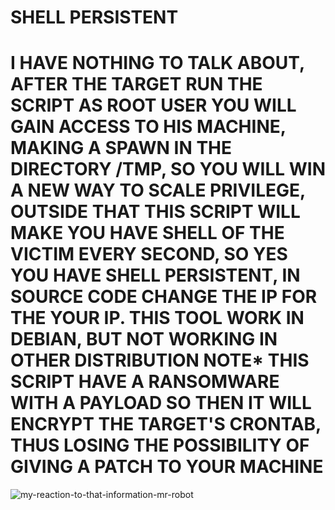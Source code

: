 # SHELL PERSISTENT

I HAVE NOTHING TO TALK ABOUT, AFTER THE TARGET RUN THE SCRIPT AS ROOT USER YOU WILL GAIN ACCESS TO HIS MACHINE, MAKING A SPAWN IN THE DIRECTORY /TMP, SO YOU WILL WIN A NEW WAY TO SCALE PRIVILEGE, OUTSIDE THAT THIS SCRIPT WILL MAKE YOU HAVE SHELL OF THE VICTIM EVERY SECOND, SO YES YOU HAVE SHELL PERSISTENT, IN SOURCE CODE CHANGE THE IP FOR THE YOUR IP. THIS TOOL WORK IN DEBIAN, BUT NOT WORKING IN OTHER DISTRIBUTION NOTE* THIS SCRIPT HAVE A RANSOMWARE WITH A PAYLOAD SO THEN IT WILL ENCRYPT THE TARGET'S CRONTAB, THUS LOSING THE POSSIBILITY OF GIVING A PATCH TO YOUR MACHINE
==========================================================================================================================================================================
 
 ![my-reaction-to-that-information-mr-robot](https://github.com/DARKSECshell/shell_persistent/assets/121623691/93b2f403-b4f3-452f-9ca9-ac996a620ecd)                    


